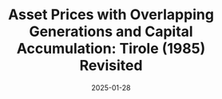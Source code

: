---
title: "Asset Prices with Overlapping Generations and Capital Accumulation: Tirole (1985) Revisited"
collection: publications
link: https://arxiv.org/abs/2501.16560
date: 2025-01-28
coauthor: "Ngoc-Sang Pham"
---